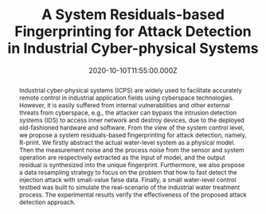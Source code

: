 ---
title: "A System Residuals-based Fingerprinting for Attack Detection in
  Industrial Cyber-physical Systems"
publication_types:
  - "2"
authors:
  - Zhen Hong
  - Chaofeng Yang
  - Li Yu
publication_short: "IEEE Transactions on Industrial Electronics    "
abstract: Industrial cyber-physical systems (ICPS) are widely used to facilitate
  accurately remote control in industrial application fields using cyberspace
  technologies. However, it is easily suffered from internal vulnerabilities and
  other external threats from cyberspace, e.g., the attacker can bypass the
  intrusion detection systems (IDS) to access inner network and destroy devices,
  due to the deployed old-fashioned hardware and software. From the view of the
  system control level, we propose a system residuals-based fingerprinting for
  attack detection, namely, R-print. We firstly abstract the actual water-level
  system as a physical model. Then the measurement noise and the process noise
  from the sensor and system operation are respectively extracted as the input
  of model, and the output residual is synthesized into the unique fingerprint.
  Furthermore, we also propose a data resampling strategy to focus on the
  problem that how to fast detect the injection attack with small-value false
  data. Finally, a small water-level control testbed was built to simulate the
  real-scenario of the industrial water treatment process. The experimental
  results verify the effectiveness of the proposed attack detection approach.
draft: false
featured: false
tags:
  - 期刊
slides: null
url_pdf: https://ieeexplore.ieee.org/document/9222560/author
image:
  caption: ""
  focal_point: ""
  preview_only: false
summary: ""
url_dataset: ""
url_project: ""
url_source: ""
url_video: ""
author_notes: []
doi: ""
publication: "IEEE Transactions on Industrial Electronics    "
projects: []
date: 2020-10-10T11:55:00.000Z
url_slides: ""
publishDate: 2017-01-01T00:00:00.000Z
url_poster: ""
url_code: ""
---